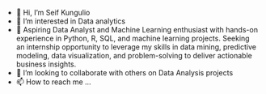 - 👋 Hi, I’m Seif Kungulio
- 👀 I’m interested in Data analytics
- 🌱 Aspiring Data Analyst and Machine Learning enthusiast with hands-on experience in Python, R, SQL, and machine learning projects. Seeking an internship opportunity to leverage my skills in data mining, predictive modeling, data visualization, and problem-solving to deliver actionable business insights.
- 💞️ I’m looking to collaborate with others on Data Analysis projects
- 📫 How to reach me ...

<!---
shkungulio/shkungulio is a ✨ special ✨ repository because its `README.md` (this file) appears on your GitHub profile.
You can click the Preview link to take a look at your changes.
--->
